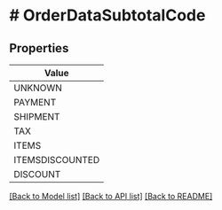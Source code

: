 # # OrderDataSubtotalCode


## Properties 



| Value |
------------ | 
UNKNOWN|UNKNOWN
PAYMENT|PAYMENT
SHIPMENT|SHIPMENT
TAX|TAX
ITEMS|ITEMS
ITEMSDISCOUNTED|ITEMS_DISCOUNTED
DISCOUNT|DISCOUNT

[[Back to Model list]](../../README.md#models) [[Back to API list]](../../README.md#endpoints) [[Back to README]](../../README.md)

